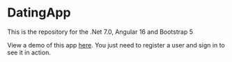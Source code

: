# DatingApp

This is the repository for the .Net 7.0, Angular 16 and Bootstrap 5

View a demo of this app [here](https://da-course.fly.dev).   You just need to register a user and sign in to see it in action.  



